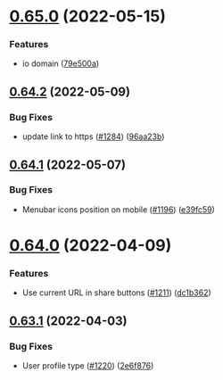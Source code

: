 # [0.65.0](https://github.com/EddieHubCommunity/LinkFree/compare/v0.64.2...v0.65.0) (2022-05-15)


### Features

* io domain ([79e500a](https://github.com/EddieHubCommunity/LinkFree/commit/79e500aac111c39aefc1d1c409a1357142f49c1f))



## [0.64.2](https://github.com/EddieHubCommunity/LinkFree/compare/v0.64.1...v0.64.2) (2022-05-09)


### Bug Fixes

* update link to https ([#1284](https://github.com/EddieHubCommunity/LinkFree/issues/1284)) ([96aa23b](https://github.com/EddieHubCommunity/LinkFree/commit/96aa23b188c2ce631fdadd92959c8bd2d315c618))



## [0.64.1](https://github.com/EddieHubCommunity/LinkFree/compare/v0.64.0...v0.64.1) (2022-05-07)


### Bug Fixes

* Menubar icons position on mobile ([#1196](https://github.com/EddieHubCommunity/LinkFree/issues/1196)) ([e39fc59](https://github.com/EddieHubCommunity/LinkFree/commit/e39fc59868ec37b990114fd482d6d549e1396fa1))



# [0.64.0](https://github.com/EddieHubCommunity/LinkFree/compare/v0.63.1...v0.64.0) (2022-04-09)


### Features

* Use current URL in share buttons ([#1211](https://github.com/EddieHubCommunity/LinkFree/issues/1211)) ([dc1b362](https://github.com/EddieHubCommunity/LinkFree/commit/dc1b362fdaf2992c42ef24d799d04c2abac9b827))



## [0.63.1](https://github.com/EddieHubCommunity/LinkFree/compare/v0.63.0...v0.63.1) (2022-04-03)


### Bug Fixes

* User profile type ([#1220](https://github.com/EddieHubCommunity/LinkFree/issues/1220)) ([2e6f876](https://github.com/EddieHubCommunity/LinkFree/commit/2e6f87627b871597badf91942c293dddafd66482))



